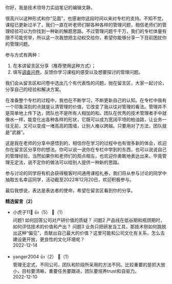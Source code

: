 你好，我是技术领导力实战笔记的编辑文静。

很高兴以这种形式和你“见面”，也感谢你这段时间以来对专栏的支持。不知不觉，课程已更新过半了，我们一直在听老师们聊各种各样的管理问题，相信老师们的管理经验可以为你找到一种新的解题思路。不过管理问题千千万，我们的专栏体量有限不可能穷举，所以这一次我想把主动权交给你，希望你能够分享一下目前困扰你的管理问题。

参与方式有两种：

1. 在本讲留言区分享（推荐使用这种方式）；
2. 填写[调查问卷](http://jinshuju.net/f/p1ocrt)，反馈你学习课程的感受以及想要探讨的管理问题。

我们会从留言区和问卷中选出几个有代表性的问题，抛在留言区，大家一起讨论，分享自己的经验和解决方案。

在准备整个专栏的过程中，我也在不断学习，不断更新自己的认知。在专栏中我有一个印象深刻的点就是认清管理的价值，它改变了我以往对管理的看法。管理并不是简单地上传下达，团队也不是所有人相加的和。团队在优秀的技术管理者手中就像水一样，能变化出各种各样的形状，它既可以成为宽阔平坦的柏油路，让业务一往无前，又可以变成一堵高高的围墙，让别人难以跨越。只要用对了方法，团队就是“武器”。

这是我在老师的分享中感悟到的，相信你在学习的过程中也有很多新的体会，欢迎你在留言区分享你的想法。你可以说一说你在专栏中学到的东西，也可以说说自己的管理经验，当然如果你和老师们的观点相左，也欢迎你勇敢地表达出来，毕竟管理无定法，说不定你的做法可以给别人提供一种新的思路。

参与讨论的同学将有机会获得极客时间通用课程礼券，我们将从参与讨论的同学中抽取五名幸运同学，活动截至2022年12月20日，欢迎积极参与。

最后我想说，表达是表达者的使命，希望在留言区看到你的分享。
<div><strong>精选留言（2）</strong></div><ul>
<li><span>小虎子11🐯</span> 👍（5） 💬（1）<div>问题1 如何回答公司对产研价值的质疑？
问题2 产品线在低谷期和瓶颈期时，如何评估技术的价值和产出？
问题3 业务只把研发当工具，那技术侧如何跳脱出这种“偏见”，贡献出自己最大的价值？这里可能和公司文化有关系，怎么去建设更开放，更良性的文化环境呢？</div>2022-12-14</li><br/><li><span>yanger2004</span> 👍（2） 💬（1）<div>管理无定式，不同公司，团队和阶段所采用的方法不同。比较重要的是抓大放小，目标要清晰，重要任务要跟进，团队要培养trust和自驱力。</div>2022-12-10</li><br/>
</ul>